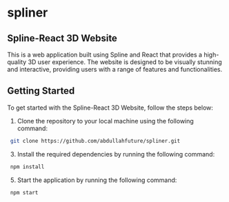 # spliner
## Spline-React 3D Website

This is a web application built using Spline and React that provides a high-quality 3D user experience. The website is designed to be visually stunning and interactive, providing users with a range of features and functionalities.

## Getting Started
To get started with the Spline-React 3D Website, follow the steps below:

1. Clone the repository to your local machine using the following command: <br />

```bash
 git clone https://github.com/abdullahfuture/spliner.git
  ```

3. Install the required dependencies by running the following command:<br />

```bash
 npm install
```
5. Start the application by running the following command:<br />

```bash
 npm start
```
